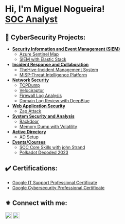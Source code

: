 <h1>Hi, I'm Miguel Nogueira! <br/><a href="https://www.linkedin.com/in/miguel54nogueira/">SOC Analyst</a></h1>

<h2>🔱 CyberSecurity Projects:</h2>

- [**Security Information and Event Management (SIEM)**](#Security-Information-and-Event-Management)
  - [Azure Sentinel Map](https://datura54.github.io/Azure.html)
  - [SIEM with Elastic Stack](https://datura54.github.io/Elastic.html)
- [**Incident Response and Collaboration**](#Incident-Response-and-Collaboration)
  - [TheHive-Incident Management System](https://datura54.github.io/TheHive.html)
  - [MISP-Threat Intelligence Platform](https://datura54.github.io/MISP.html)
- [**Network Security**](#Network-Security)
  - [TCPDump](https://datura54.github.io/TCPDump.html)
  - [Velociraptor](https://datura54.github.io/Velociraptor.html)
  - [Firewall Log Analysis](https://datura54.github.io/FirewallLogs.html)
  - [Domain Log Review with DeepBlue](https://datura54.github.io/DomainLogAD.html)
- [**Web Application Security**](#Web-Application-Security)
  - [Zap Attack](https://datura54.github.io/Zap-Attack.html)
- [**System Security and Analysis**](#System-Security-and-Analysis)
  - [Backdoor](https://datura54.github.io/BackdoorAndForensics.html)
  - [Memory Dump with Volatility](https://datura54.github.io/Volatility.html)
- [**Active Directory**](#Active-Directory)
  - [AD Setup](https://datura54.github.io/ActiveDirectory.html)
- [**Events/Courses**](#Events/Courses)
  - [SOC Core Skills with john Strand](https://datura54.github.io/SOCCoreSkills.html)
  - [Polkadot Decoded 2023](https://datura54.github.io/Polkadot-Decoded.html)



<h2>✔️    Certifications:</h2>

- [Google IT Support Professional Certificate](https://www.credly.com/badges/7280df6c-5888-4ab6-a21f-35d6b2780cf4/public_url)
- [Google Cybersecurity Professional Certificate](https://www.credly.com/badges/b959619b-170e-4bf5-a031-0f6ccb1c09a2/public_url)


<!-- <h2>📜 CTF's</h2> -->



<h2> ⚜️ Connect with me:</h2>


[<img align="left" alt=" | Portfolio" width="22px" src="https://cdn.jsdelivr.net/npm/simple-icons@3.13.0/icons/github.svg" />][Portfolio]
[<img align="left" alt=" | LinkedIn" width="22px" src="https://cdn.jsdelivr.net/npm/simple-icons@v3/icons/linkedin.svg" />][linkedin]

[Portfolio]: https://datura54.github.io/
[linkedin]: https://www.linkedin.com/in/miguel54nogueira/


